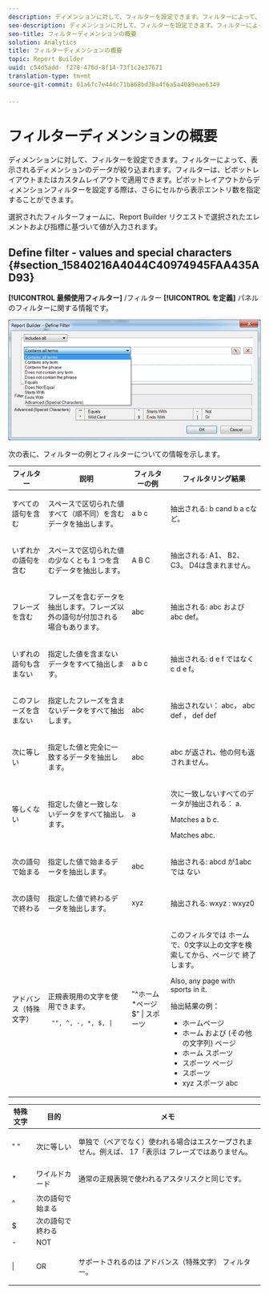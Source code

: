 ```yaml
---
description: ディメンションに対して、フィルターを設定できます。フィルターによって、表示されるディメンションのデータが絞り込まれます。フィルターは、ピボットレイアウトまたはカスタムレイアウトで適用できます。ピボットレイアウトからディメンションフィルターを設定する際は、さらにセルから表示エントリ数を指定することができます。
seo-description: ディメンションに対して、フィルターを設定できます。フィルターによって、表示されるディメンションのデータが絞り込まれます。フィルターは、ピボットレイアウトまたはカスタムレイアウトで適用できます。ピボットレイアウトからディメンションフィルターを設定する際は、さらにセルから表示エントリ数を指定することができます。
seo-title: フィルターディメンションの概要
solution: Analytics
title: フィルターディメンションの概要
topic: Report Builder
uuid: c54d5add- f278-476d-8f14-73f1c2e37671
translation-type: tm+mt
source-git-commit: 01a6fc7e44dc71b868bd38a4f6a5a4089eae6349

---
```



# フィルターディメンションの概要

ディメンションに対して、フィルターを設定できます。フィルターによって、表示されるディメンションのデータが絞り込まれます。フィルターは、ピボットレイアウトまたはカスタムレイアウトで適用できます。ピボットレイアウトからディメンションフィルターを設定する際は、さらにセルから表示エントリ数を指定することができます。

選択されたフィルターフォームに、Report Builder リクエストで選択されたエレメントおよび指標に基づいて値が入力されます。

## Define filter - values and special characters {#section_15840216A4044C40974945FAA435AD93}

**[!UICONTROL 最頻使用フィルター]** /フィルター **[!UICONTROL を定義]** パネルのフィルターに関する情報です。

![](assets/define_filter.png)

次の表に、フィルターの例とフィルターについての情報を示します。

<table id="table_8AC3A26FF02143DBA949B30F2A46CF11"> 
 <thead> 
  <tr> 
   <th colname="col1" class="entry"> フィルター </th> 
   <th colname="col02" class="entry"> 説明 </th> 
   <th colname="col2" class="entry"> フィルターの例 </th> 
   <th colname="col3" class="entry"> フィルタリング結果 </th> 
  </tr> 
 </thead>
 <tbody> 
  <tr> 
   <td colname="col1"> <p>すべての語句を含む </p> </td> 
   <td colname="col02"> <p>スペースで区切られた値すべて（順不同）を含むデータを抽出します。 </p> </td> 
   <td colname="col2"> <p>a b c </p> </td> 
   <td colname="col3"> <p>抽出される:<span class="term"> b cand</span><span class="term"> b a c</span>など。 </p> </td> 
  </tr> 
  <tr> 
   <td colname="col1"> <p>いずれかの語句を含む </p> </td> 
   <td colname="col02"> <p>スペースで区切られた値の少なくとも 1 つを含むデータを抽出します。 </p> </td> 
   <td colname="col2"> <p>A B C </p> </td> 
   <td colname="col3"> <p>抽出される:<span class="term"> A1</span>、 <span class="term"> B2</span>、 <span class="term"> C3</span>。 <span class="term"> D4は含ま</span>れません。 </p> </td> 
  </tr> 
  <tr> 
   <td colname="col1"> <p>フレーズを含む </p> </td> 
   <td colname="col02"> <p>フレーズを含むデータを抽出します。フレーズ以外の語句が付加される場合もあります。 </p> </td> 
   <td colname="col2"> <p>abc </p> </td> 
   <td colname="col3"> <p>抽出される:<span class="term"> abc</span> および <span class="term"> abc def</span>。 </p> </td> 
  </tr> 
  <tr> 
   <td colname="col1"> <p>いずれの語句も含まない </p> </td> 
   <td colname="col02"> <p>指定した値を含まないデータをすべて抽出します。 </p> </td> 
   <td colname="col2"> <p>a b c </p> </td> 
   <td colname="col3"> <p>抽出される:<span class="term"> d e f</span> ではなく <span class="term"> c d e f</span>。 </p> </td> 
  </tr> 
  <tr> 
   <td colname="col1"> <p>このフレーズを含まない </p> </td> 
   <td colname="col02"> <p>指定したフレーズを含まないデータをすべて抽出します。 </p> </td> 
   <td colname="col2"> <p>abc </p> </td> 
   <td colname="col3"> <p>抽出されない：<span class="term"> abc</span>， <span class="term"> abc def</span> ， <span class="term"> def def</span> </p> </td> 
  </tr> 
  <tr> 
   <td colname="col1"> <p>次に等しい </p> </td> 
   <td colname="col02"> <p>指定した値と完全に一致するデータを抽出します。 </p> </td> 
   <td colname="col2"> <p>abc </p> </td> 
   <td colname="col3"> <p> <span class="term"> abc</span> が返され、他の何も返されません。 </p> </td> 
  </tr> 
  <tr> 
   <td colname="col1"> <p>等しくない </p> </td> 
   <td colname="col02"> <p>指定した値と一致しないデータをすべて抽出します。 </p> </td> 
   <td colname="col2"> <p>a </p> </td> 
   <td colname="col3"> <p>次に一致しないすべてのデータが抽出される： <span class="term"> a</span>. </p> <p>Matches <span class="term"> a b c</span>. </p> <p>Matches <span class="term"> abc</span>. </p> </td> 
  </tr> 
  <tr> 
   <td colname="col1"> <p>次の語句で始まる </p> </td> 
   <td colname="col02"> <p>指定した値で始まるデータを抽出します。 </p> </td> 
   <td colname="col2"> <p>abc </p> </td> 
   <td colname="col3"> <p>抽出される:<span class="term"> abcd</span> が1abcでは <span class="term"> ない</span> </p> </td> 
  </tr> 
  <tr> 
   <td colname="col1"> <p>次の語句で終わる </p> </td> 
   <td colname="col02"> <p>指定した値で終わるデータを抽出します。 </p> </td> 
   <td colname="col2"> <p>xyz </p> </td> 
   <td colname="col3"> <p>抽出される:<span class="term"> wxyz</span><span class="term"> : wxyz0</span> </p> </td> 
  </tr> 
  <tr> 
   <td colname="col1"> <p>アドバンス（特殊文字） </p> </td> 
   <td colname="col02"> <p>正規表現用の文字を使用できます。 </p> <p> <code> "", ^, -, *, $, | </code> </p> </td> 
   <td colname="col2"> <p>"^ホーム*ページ$" | スポーツ </p> </td> 
   <td colname="col3"> <p> このフィルタでは<span class="term"> ホーム</span>で、0文字以上の文字を検索してから、ページで <span class="term"> 終了</span>します。 </p> <p>Also, any page with <span class="term"> sports</span> in it. </p> <p>抽出結果の例： </p> 
    <ul id="ul_72D76C5AFEAF405E8A0E4E3C604D10AE"> 
     <li id="li_4D490059B667450DA8A0103167C7B391">ホームページ </li> 
     <li id="li_1351619156274092AEB2771D882AD357">ホーム および (その他の文字列) ページ </li> 
     <li id="li_940EAA99A8CF49308E8471065EB317B1">ホーム スポーツ </li> 
     <li id="li_50A895F14A454BE9BF06EE0F07F99B3B">スポーツ ページ </li> 
     <li id="li_F3CE0D07941D4C2485D2DE0B73E00677">スポーツ </li> 
     <li id="li_E84C15C061824A5D922D9900392F2996">xyz スポーツ abc </li> 
    </ul> </td> 
  </tr> 
 </tbody> 
</table>

<table id="table_8BBB06C8860745DEA41B39673699DC0F"> 
 <thead> 
  <tr> 
   <th colname="col1" class="entry"> 特殊文字 </th> 
   <th colname="col2" class="entry"> 目的 </th> 
   <th colname="col3" class="entry"> メモ </th> 
  </tr> 
 </thead>
 <tbody> 
  <tr> 
   <td colname="col1"> " " </td> 
   <td colname="col2"> 次に等しい </td> 
   <td colname="col3"> <p>単独で（ペアでなく）使われる場合はエスケープされません。例えば、<span class="term"> 17「表示は</span> フレーズではありません。 </p> </td> 
  </tr> 
  <tr> 
   <td colname="col1"> * </td> 
   <td colname="col2"> ワイルドカード </td> 
   <td colname="col3"> <p>通常の正規表現で使われるアスタリスクと同じです。 </p> </td> 
  </tr> 
  <tr> 
   <td colname="col1"> ^ </td> 
   <td colname="col2"> 次の語句で始まる </td> 
   <td colname="col3"> </td> 
  </tr> 
  <tr> 
   <td colname="col1"> $ </td> 
   <td colname="col2"> 次の語句で終わる </td> 
   <td colname="col3"> </td> 
  </tr> 
  <tr> 
   <td colname="col1"> - </td> 
   <td colname="col2"> NOT </td> 
   <td colname="col3"> </td> 
  </tr> 
  <tr> 
   <td colname="col1"> | </td> 
   <td colname="col2"> OR </td> 
   <td colname="col3"> <p>サポートされるのは<span class="term"> アドバンス（特殊文字）</span> フィルター。 </p> </td> 
  </tr> 
 </tbody> 
</table>